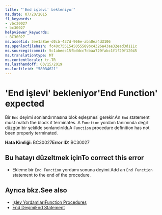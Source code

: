 ```yaml
---
title: "'End işlevi' bekleniyor"
ms.date: 07/20/2015
f1_keywords:
- vbc30027
- bc30027
helpviewer_keywords:
- BC30027
ms.assetid: 5ee1a8ae-d0cb-437d-966e-aba0ea4d3106
ms.openlocfilehash: fc40c7551545055589bc4326a43ae32ead3d111c
ms.sourcegitcommit: 5c1abeec15fbddcc7dbaa729fabc1f1f29f12045
ms.translationtype: MT
ms.contentlocale: tr-TR
ms.lasthandoff: 03/15/2019
ms.locfileid: "58034621"
---
```

# <a name="end-function-expected"></a><span data-ttu-id="f94e7-102">'End işlevi' bekleniyor</span><span class="sxs-lookup"><span data-stu-id="f94e7-102">'End Function' expected</span></span>
<span data-ttu-id="f94e7-103">Bir `End` deyimi sonlandırmasına blok eşleşmesi gerekir.</span><span class="sxs-lookup"><span data-stu-id="f94e7-103">An `End` statement must match the block it terminates.</span></span> <span data-ttu-id="f94e7-104">A `Function` yordam tanımında değil düzgün bir şekilde sonlandırıldı.</span><span class="sxs-lookup"><span data-stu-id="f94e7-104">A `Function` procedure definition has not been properly terminated.</span></span>  
  
 <span data-ttu-id="f94e7-105">**Hata Kimliği:** BC30027</span><span class="sxs-lookup"><span data-stu-id="f94e7-105">**Error ID:** BC30027</span></span>  
  
## <a name="to-correct-this-error"></a><span data-ttu-id="f94e7-106">Bu hatayı düzeltmek için</span><span class="sxs-lookup"><span data-stu-id="f94e7-106">To correct this error</span></span>  
  
-   <span data-ttu-id="f94e7-107">Ekleme bir `End Function` yordamı sonuna deyimi.</span><span class="sxs-lookup"><span data-stu-id="f94e7-107">Add an `End Function` statement to the end of the procedure.</span></span>  
  
## <a name="see-also"></a><span data-ttu-id="f94e7-108">Ayrıca bkz.</span><span class="sxs-lookup"><span data-stu-id="f94e7-108">See also</span></span>

- [<span data-ttu-id="f94e7-109">İşlev Yordamları</span><span class="sxs-lookup"><span data-stu-id="f94e7-109">Function Procedures</span></span>](../../visual-basic/programming-guide/language-features/procedures/function-procedures.md)
- [<span data-ttu-id="f94e7-110">End Deyimi</span><span class="sxs-lookup"><span data-stu-id="f94e7-110">End Statement</span></span>](../../visual-basic/language-reference/statements/end-statement.md)
